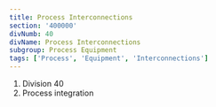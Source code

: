 ```yaml
---
title: Process Interconnections
section: '400000'
divNumb: 40
divName: Process Interconnections
subgroup: Process Equipment
tags: ['Process', 'Equipment', 'Interconnections']
---
```


   1. Division 40
   1. Process integration

